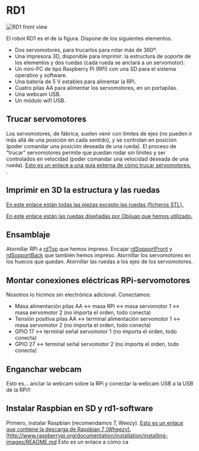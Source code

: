 # RD1

![RD1 front view](../assets/RD1-800px.jpg)

El robot RD1 es el de la figura. Dispone de los siguientes elementos.

-   Dos servomotores, para trucarlos para rotar más de 360º.
-   Una impresora 3D, disponible para imprimir: la estructura de soporte de los elementos y dos ruedas (cada rueda se anclará a un servomotor).
-   Un mini-PC de tipo Raspberry Pi (RPi) con una SD para el sistema operativo y software.
-   Una batería de 5 V estables para alimentar la RPi.
-   Cuatro pilas AA para alimentar los servomotores, en un portapilas.
-   Una webcam USB.
-   Un módulo wifi USB.

Trucar servomotores
-------------------

Los servomotores, de fábrica, suelen venir con límites de ejes (no pueden ir más allá de una posición en cada sentido), y se controlan en posición (poder comandar una posición deseada de una rueda). El proceso de “trucar” servomotores permite que puedan rodar sin límites y ser controlados en velocidad (poder comandar una velocidad deseada de una rueda). [Esto es un enlace a una guía externa de cómo trucar servomotores.] .

Imprimir en 3D la estructura y las ruedas
-----------------------------------------

[En este enlace están todas las piezas excepto las ruedas (ficheros STL).]

[En este enlace están las ruedas diseñadas por Obijuan que hemos utilizado.]

Ensamblaje
----------

Atornillar RPi a [rdTop] que hemos impreso. Encajar [rdSopportFront] y [rdSopportBack] que también hemos impreso. Atornillar los servomotores en los huecos que quedan. Atornillar las ruedas a los ejes de los servomotores.

Montar conexiones eléctricas RPi-servomotores
---------------------------------------------

Nosotros lo hicimos sin electrónica adicional. Conectamos:

-   Masa alimentación pilas AA &lt;-&gt; masa RPi &lt;-&gt; masa servomotor 1 &lt;-&gt; masa servomotor 2 (no importa el orden, todo conecta)
-   Tensión positiva pilas AA &lt;-&gt; terminal alimentación servomotor 1 &lt;-&gt; masa servomotor 2 (no importa el orden, todo conecta)
-   GPIO 17 &lt;-&gt; terminal señal servomotor 1 (no importa el orden, todo conecta)
-   GPIO 27 &lt;-&gt; terminal señal servomotor 2 (no importa el orden, todo conecta)

Enganchar webcam
----------------

Esto es... anclar la webcam sobre la RPi y conectar la webcam USB a la USB de la RPi!!

Instalar Raspbian en SD y rd1-software
--------------------------------------

Primero, instalar Raspbian (recomendamos 7, Weezy). [Esto es un enlace que contiene la descarga de Raspbian 7 (Wheezy).][] \[<http://www.raspberrypi.org/documentation/installation/installing-images/README.md> Esto es un enlace a cómo ca

  [Esto es un enlace a una guía externa de cómo trucar servomotores.]: http://elektronikadonbosco.blogspot.com.es/2012/08/como-trucar-servomotores-paso-paso.html
  [En este enlace están todas las piezas excepto las ruedas (ficheros STL).]: https://github.com/asrob-uc3m/robotDevastation-robots/tree/master/rd1/mechanics
  [En este enlace están las ruedas diseñadas por Obijuan que hemos utilizado.]: https://github.com/Obijuan/printbot_part_library/blob/master/wheels/Miniskybot-compatible/step-stl/Miniskybot-wheel-futaba3003-4-arms-horn-assembly.stl
  [rdTop]: https://github.com/asrob-uc3m/robotDevastation-robots/blob/master/rd1/mechanics/rdTop.stl
  [rdSopportFront]: https://github.com/asrob-uc3m/robotDevastation-robots/blob/master/rd1/mechanics/rdSopportFront.stl
  [rdSopportBack]: https://github.com/asrob-uc3m/robotDevastation-robots/blob/master/rd1/mechanics/rdSopportBack.stl
  [Esto es un enlace que contiene la descarga de Raspbian 7 (Wheezy).]: http://www.raspberrypi.org/downloads/

